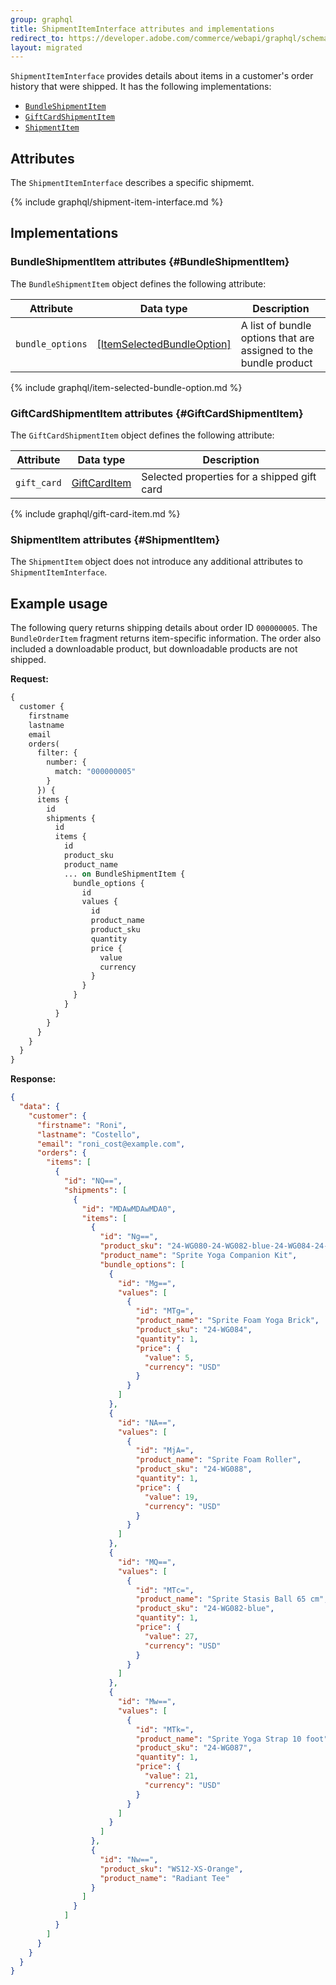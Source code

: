 ```yaml
---
group: graphql
title: ShipmentItemInterface attributes and implementations
redirect_to: https://developer.adobe.com/commerce/webapi/graphql/schema/orders/interfaces/shipment-item/
layout: migrated
---
```


`ShipmentItemInterface` provides details about items in a customer's order history that were shipped. It has the following implementations:

*  [`BundleShipmentItem`](#BundleShipmentItem)
*  [`GiftCardShipmentItem`](#GiftCardShipmentItem)
*  [`ShipmentItem`](#ShipmentItem)

## Attributes

The `ShipmentItemInterface` describes a specific shipmemt.

{% include graphql/shipment-item-interface.md %}

## Implementations

### BundleShipmentItem attributes {#BundleShipmentItem}

The `BundleShipmentItem` object defines the following attribute:

Attribute | Data type | Description
--- | --- | ---
`bundle_options` | [[ItemSelectedBundleOption]](#ItemSelectedBundleOption) | A list of bundle options that are assigned to the bundle product

{% include graphql/item-selected-bundle-option.md %}

### GiftCardShipmentItem attributes {#GiftCardShipmentItem}

The `GiftCardShipmentItem` object defines the following attribute:

Attribute | Data type | Description
--- | --- | ---
`gift_card` | [GiftCardItem](#GiftCardItem) | Selected properties for a shipped gift card

{% include graphql/gift-card-item.md %}

### ShipmentItem attributes {#ShipmentItem}

The `ShipmentItem` object does not introduce any additional attributes to `ShipmentItemInterface`.

## Example usage

The following query returns shipping details about order ID `000000005`. The `BundleOrderItem`  fragment returns item-specific information. The order also included a downloadable product, but downloadable products are not shipped.

**Request:**

```graphql
{
  customer {
    firstname
    lastname
    email
    orders(
      filter: {
        number: {
          match: "000000005"
        }
      }) {
      items {
        id
        shipments {
          id
          items {
            id
            product_sku
            product_name
            ... on BundleShipmentItem {
              bundle_options {
                id
                values {
                  id
                  product_name
                  product_sku
                  quantity
                  price {
                    value
                    currency
                  }
                }
              }
            }
          }
        }
      }
    }
  }
}

```
**Response:**

```json
{
  "data": {
    "customer": {
      "firstname": "Roni",
      "lastname": "Costello",
      "email": "roni_cost@example.com",
      "orders": {
        "items": [
          {
            "id": "NQ==",
            "shipments": [
              {
                "id": "MDAwMDAwMDA0",
                "items": [
                  {
                    "id": "Ng==",
                    "product_sku": "24-WG080-24-WG082-blue-24-WG084-24-WG087-24-WG088",
                    "product_name": "Sprite Yoga Companion Kit",
                    "bundle_options": [
                      {
                        "id": "Mg==",
                        "values": [
                          {
                            "id": "MTg=",
                            "product_name": "Sprite Foam Yoga Brick",
                            "product_sku": "24-WG084",
                            "quantity": 1,
                            "price": {
                              "value": 5,
                              "currency": "USD"
                            }
                          }
                        ]
                      },
                      {
                        "id": "NA==",
                        "values": [
                          {
                            "id": "MjA=",
                            "product_name": "Sprite Foam Roller",
                            "product_sku": "24-WG088",
                            "quantity": 1,
                            "price": {
                              "value": 19,
                              "currency": "USD"
                            }
                          }
                        ]
                      },
                      {
                        "id": "MQ==",
                        "values": [
                          {
                            "id": "MTc=",
                            "product_name": "Sprite Stasis Ball 65 cm",
                            "product_sku": "24-WG082-blue",
                            "quantity": 1,
                            "price": {
                              "value": 27,
                              "currency": "USD"
                            }
                          }
                        ]
                      },
                      {
                        "id": "Mw==",
                        "values": [
                          {
                            "id": "MTk=",
                            "product_name": "Sprite Yoga Strap 10 foot",
                            "product_sku": "24-WG087",
                            "quantity": 1,
                            "price": {
                              "value": 21,
                              "currency": "USD"
                            }
                          }
                        ]
                      }
                    ]
                  },
                  {
                    "id": "Nw==",
                    "product_sku": "WS12-XS-Orange",
                    "product_name": "Radiant Tee"
                  }
                ]
              }
            ]
          }
        ]
      }
    }
  }
}
```
